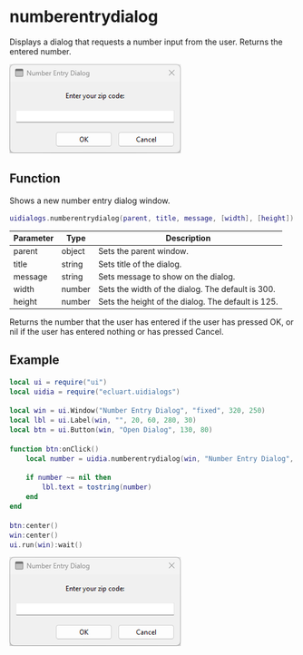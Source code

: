 # numberentrydialog

Displays a dialog that requests a number input from the user. Returns the entered number.

![numberentrydialog](/docs/numberentrydialog/numberentrydialog01.png)

## Function

Shows a new number entry dialog window.

```Lua
uidialogs.numberentrydialog(parent, title, message, [width], [height])
```

Parameter | Type | Description
---|---|---
parent | object | Sets the parent window.
title | string | Sets title of the dialog.
message | string | Sets message to show on the dialog.
width | number | Sets the width of the dialog. The default is 300.
height | number | Sets the height of the dialog. The default is 125.

Returns the number that the user has entered if the user has pressed OK, or nil if the user has entered nothing or has pressed Cancel.

## Example

```Lua
local ui = require("ui")
local uidia = require("ecluart.uidialogs")

local win = ui.Window("Number Entry Dialog", "fixed", 320, 250)
local lbl = ui.Label(win, "", 20, 60, 280, 30)
local btn = ui.Button(win, "Open Dialog", 130, 80)

function btn:onClick()
    local number = uidia.numberentrydialog(win, "Number Entry Dialog", "Enter your zip code:")

    if number ~= nil then
        lbl.text = tostring(number)
    end
end

btn:center()
win:center()
ui.run(win):wait()
```

![linklabel](/docs/numberentrydialog/numberentrydialog01.png)
